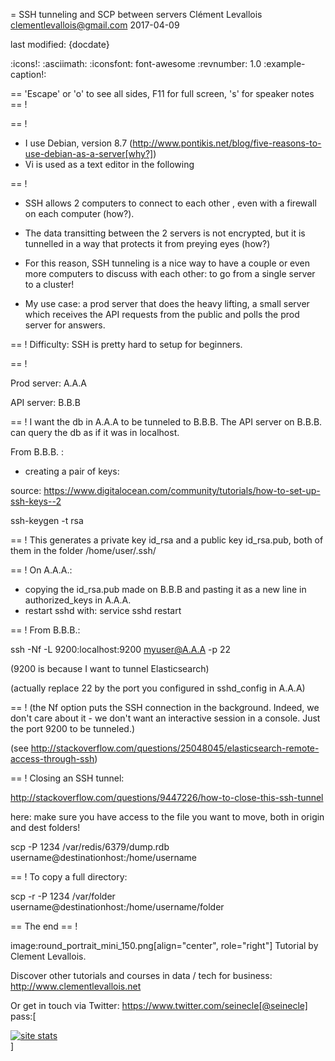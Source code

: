 = SSH tunneling and SCP between servers
Clément Levallois <clementlevallois@gmail.com>
2017-04-09

last modified: {docdate}

:icons!:
:asciimath:
:iconsfont:   font-awesome
:revnumber: 1.0
:example-caption!:

==  'Escape' or 'o' to see all sides, F11 for full screen, 's' for speaker notes
==  !

==  !

- I use Debian, version 8.7 (http://www.pontikis.net/blog/five-reasons-to-use-debian-as-a-server[why?])
- Vi is used as a text editor in the following



==  !
- SSH allows 2 computers to connect to each other , even with a firewall on each computer (how?).
- The data transitting between the 2 servers is not encrypted, but it is tunnelled in a way that protects it from preying eyes (how?)
- For this reason, SSH tunneling is a nice way to have a couple or even more computers to discuss with each other: to go from a single server to a cluster!

- My use case: a prod server that does the heavy lifting, a small server which receives the API requests from the public and polls the prod server for answers.


==  !
Difficulty: SSH is pretty hard to setup for beginners.

==  !

Prod server: A.A.A

API server: B.B.B

==  !
I want the db in A.A.A to be tunneled to B.B.B. The API server on B.B.B. can query the db as if it was in localhost.

From B.B.B. :

- creating a pair of keys:

source: https://www.digitalocean.com/community/tutorials/how-to-set-up-ssh-keys--2

 ssh-keygen -t rsa

==  !
This generates a private key id_rsa and a public key id_rsa.pub, both of them in the folder /home/user/.ssh/


==  !
On A.A.A.:

- copying the id_rsa.pub made on B.B.B and pasting it as a new line in authorized_keys in A.A.A.
- restart sshd with: service sshd restart

==  !
From B.B.B.:

 ssh -Nf -L 9200:localhost:9200 myuser@A.A.A -p 22

(9200 is because I want to tunnel Elasticsearch)

(actually replace 22 by the port you configured in sshd_config in A.A.A)

==  !
(the Nf option puts the SSH connection in the background. Indeed, we don't care about it - we don't want an interactive session in a console. Just the port 9200 to be tunneled.)

(see http://stackoverflow.com/questions/25048045/elasticsearch-remote-access-through-ssh)

==  !
Closing an SSH tunnel:

http://stackoverflow.com/questions/9447226/how-to-close-this-ssh-tunnel


here: make sure you have access to the file you want to move, both in origin and dest folders!

scp -P 1234 /var/redis/6379/dump.rdb username@destinationhost:/home/username

==  !
To copy a full directory:

scp -r -P 1234 /var/folder username@destinationhost:/home/username/folder

==  The end
==  !

image:round_portrait_mini_150.png[align="center", role="right"]
Tutorial by Clement Levallois.

Discover other tutorials and courses in data / tech for business: http://www.clementlevallois.net

Or get in touch via Twitter: https://www.twitter.com/seinecle[@seinecle]
pass:[    <!-- Start of StatCounter Code for Default Guide -->
    <script type="text/javascript">
        var sc_project = 11304288;
        var sc_invisible = 1;
        var sc_security = "11304288";
        var scJsHost = (("https:" == document.location.protocol) ?
            "https://secure." : "http://www.");
        document.write("<sc" + "ript type='text/javascript' src='" +
            scJsHost +
            "statcounter.com/counter/counter.js'></" + "script>");
    </script>
    <noscript><div class="statcounter"><a title="site stats"
    href="http://statcounter.com/" target="_blank"><img
    class="statcounter"
    src="//c.statcounter.com/11304288/0/11304288/1/" alt="site
    stats"></a></div></noscript>
    <!-- End of StatCounter Code for Default Guide -->]
